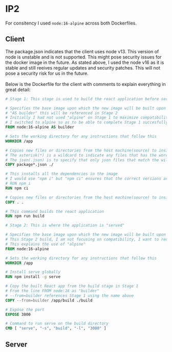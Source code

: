 # IP2
For consitency I used <code>node:16-alpine</code> across both Dockerfiles.

## Client
The package.json indicates that the client uses node v13. This version of node is unstable and is not supported. This might pose security issues for the docker image in the future. As stated above, I used the node v16 as it is stable and still reeives regular updates and security patches. This will not pose a security risk for us in the future.\
\
Below is the Dockerfile for the client with comments to explain everything in great detail:

```Dockerfile
# Stage 1: This stage is used to build the react application before serving it on Stage 2

# Specifies the base image upon which the new image will be built upon
# "AS builder" this will be referenced in Stage 2
# Initially I had not used "alpine" on Stage 1 to maximize compatibility but that had issues with the time it took to download node:16 with my unstable internet
# I switched to alpine so as to be able to complete Stage 1 succesfully
FROM node:16-alpine AS builder

# Sets the working directory for any instructions that follow this
WORKDIR /app

# Copies new files or directories from the host machine(source) to inside the image(destination)
# The asterisk(*) is a wildcard to indicate any files that has the word package as a prefix
# The json(.json) is to specify that only json files that match the wildcard above.
COPY package*.json ./

# This installs all the dependencies in the image
# I would use "npm i" but "npm ci" ensures that the correct versions are installed
# RUN npm i
RUN npm ci

# Copies new files or directories from the host machine(source) to inside the image(destination)
COPY . .

# This command builds the react application
RUN npm run build

# Stage 2: This is where the application is "served"

# Specifies the base image upon which the new image will be built upon
# This Stage 2 build, I am not focusing on compatibility, I want to reduce the size of the image
# This explains the use of "alpine"
FROM node:16-alpine

# Sets the working directory for any instructions that follow this
WORKDIR /app

# Install serve globally
RUN npm install -g serve

# Copy the built React app from the build stage in Stage 1
# From the line FROM node:16 as "builder"
# --from=builder references Stage 1 using the name above
COPY --from=builder /app/build ./build

# Expose the port 
EXPOSE 3000

# Command to run serve on the build directory
CMD [ "serve", "-s", "build", "-l", "3000" ]
```

## Server
